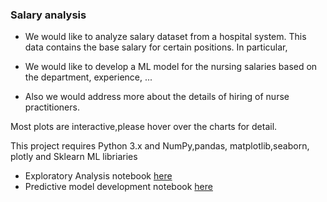 ### Salary analysis

- We would like to analyze salary dataset from a hospital system. This data contains the base salary for certain positions. In particular,

 * We would like to develop a ML model for the nursing salaries based on the department, experience, ...

 * Also we would address more about the details of hiring of nurse practitioners.

Most plots are interactive,please hover over the charts for detail.

This project requires Python 3.x and NumPy,pandas, matplotlib,seaborn, plotly
and Sklearn ML libriaries

- Exploratory Analysis notebook [here](https://nbviewer.jupyter.org/github/leinada/Business/blob/master/salaryAnalysis/salaryAnalysis_EDA.html)
- Predictive model development  notebook [here](https://nbviewer.jupyter.org/github/leinada/Business/blob/master/salaryAnalysis/salaryAnalysis_ml.html)